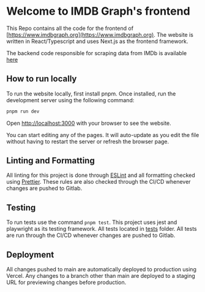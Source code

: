 # Welcome to IMDB Graph's frontend

This Repo contains all the code for the frontend of [https://www.imdbgraph.org](https://www.imdbgraph.org). The website
is written in React/Typescript and uses Next.js as the frontend framework.

The backend code responsible for scraping data from IMDb is available [here](https://gitlab.com/imdbgraph/imdbgraph-api)

## How to run locally

To run the website locally, first install pnpm. Once installed, run the development server using the following command:

```bash
pnpm run dev
```

Open [http://localhost:3000](http://localhost:3000) with your browser to see the website.

You can start editing any of the pages. It will auto-update as you edit the file without having to restart the server or
refresh the browser page.

## Linting and Formatting

All linting for this project is done through [ESLint](https://eslint.org/) and all formatting checked
using [Prettier](https://prettier.io/). These rules are also checked through the CI/CD whenever changes are pushed to
Gitlab.

## Testing

To run tests use the command `pnpm test`. This project uses jest and playwright as its testing framework. All tests
located in [tests](./tests) folder. All tests are run through the CI/CD whenever changes are pushed to Gitlab.

## Deployment

All changes pushed to main are automatically deployed to production using Vercel. Any changes to a branch other than
main are deployed to a staging URL for previewing changes before production.
